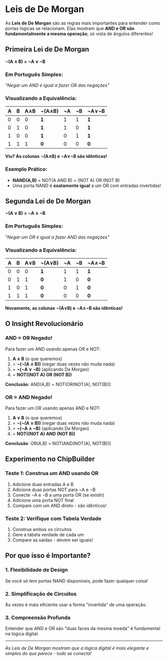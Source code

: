 # Leis de De Morgan

As **Leis de De Morgan** são as regras mais importantes para entender como portas lógicas se relacionam. Elas mostram que **AND e OR são fundamentalmente a mesma operação**, só vista de ângulos diferentes!

## Primeira Lei de De Morgan
**¬(A ∧ B) = ¬A ∨ ¬B**

### Em Português Simples:
*"Negar um AND é igual a fazer OR das negações"*

### Visualizando a Equivalência:

| A | B | A∧B | ¬(A∧B) | ¬A | ¬B | ¬A∨¬B |
|---|---|-----|--------|----|----|-------|
| 0 | 0 | 0   | **1**  | 1  | 1  | **1** |
| 0 | 1 | 0   | **1**  | 1  | 0  | **1** |
| 1 | 0 | 0   | **1**  | 0  | 1  | **1** |
| 1 | 1 | 1   | **0**  | 0  | 0  | **0** |

**Viu? As colunas ¬(A∧B) e ¬A∨¬B são idênticas!**

### Exemplo Prático:
- **NAND(A,B)** = NOT(A AND B) = (NOT A) OR (NOT B)
- Uma porta NAND é **exatamente igual** a um OR com entradas invertidas!

## Segunda Lei de De Morgan
**¬(A ∨ B) = ¬A ∧ ¬B**

### Em Português Simples:
*"Negar um OR é igual a fazer AND das negações"*

### Visualizando a Equivalência:

| A | B | A∨B | ¬(A∨B) | ¬A | ¬B | ¬A∧¬B |
|---|---|-----|--------|----|----|-------|
| 0 | 0 | 0   | **1**  | 1  | 1  | **1** |
| 0 | 1 | 1   | **0**  | 1  | 0  | **0** |
| 1 | 0 | 1   | **0**  | 0  | 1  | **0** |
| 1 | 1 | 1   | **0**  | 0  | 0  | **0** |

**Novamente, as colunas ¬(A∨B) e ¬A∧¬B são idênticas!**

## O Insight Revolucionário

### AND = OR Negado!
Para fazer um AND usando apenas OR e NOT:
1. **A ∧ B** (o que queremos)
2. = **¬(¬(A ∧ B))** (negar duas vezes não muda nada)
3. = **¬(¬A ∨ ¬B)** (aplicando De Morgan)
4. = **NOT((NOT A) OR (NOT B))**

**Conclusão**: AND(A,B) = NOT(OR(NOT(A), NOT(B)))

### OR = AND Negado!
Para fazer um OR usando apenas AND e NOT:
1. **A ∨ B** (o que queremos)
2. = **¬(¬(A ∨ B))** (negar duas vezes não muda nada)
3. = **¬(¬A ∧ ¬B)** (aplicando De Morgan)
4. = **NOT((NOT A) AND (NOT B))**

**Conclusão**: OR(A,B) = NOT(AND(NOT(A), NOT(B)))

## Experimento no ChipBuilder

### Teste 1: Construa um AND usando OR
1. Adicione duas entradas A e B
2. Adicione duas portas NOT para ¬A e ¬B
3. Conecte ¬A e ¬B a uma porta OR (se existir)
4. Adicione uma porta NOT final
5. Compare com um AND direto - são idênticos!

### Teste 2: Verifique com Tabela Verdade
1. Construa ambos os circuitos
2. Gere a tabela verdade de cada um
3. Compare as saídas - devem ser iguais!

## Por que isso é Importante?

### 1. Flexibilidade de Design
Se você só tem portas NAND disponíveis, pode fazer qualquer coisa!

### 2. Simplificação de Circuitos
Às vezes é mais eficiente usar a forma "invertida" de uma operação.

### 3. Compreensão Profunda
Entender que AND e OR são "duas faces da mesma moeda" é fundamental na lógica digital.

---

*As Leis de De Morgan mostram que a lógica digital é mais elegante e simples do que parece - tudo se conecta!*